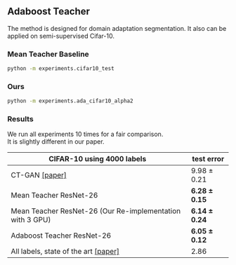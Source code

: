 ## Adaboost Teacher 

The method is designed for domain adaptation segmentation. It also can be applied on semi-supervised Cifar-10.

### Mean Teacher Baseline
```bash
python -m experiments.cifar10_test
```

### Ours
```bash
python -m experiments.ada_cifar10_alpha2
```

### Results
We run all experiments 10 times for a fair comparison.  
It is slightly different in our paper.

CIFAR-10 using 4000 labels   | test error
-----------------------------|-----------
CT-GAN [\[paper\]](https://openreview.net/forum?id=SJx9GQb0-) | 9.98 ± 0.21
Mean Teacher ResNet-26	     | **6.28 ± 0.15**
Mean Teacher ResNet-26 (Our Re-implementation with 3 GPU)      | **6.14 ± 0.24**
Adaboost Teacher ResNet-26       | **6.05 ± 0.12**
All labels, state of the art [\[paper\]](https://arxiv.org/abs/1705.07485) | 2.86
